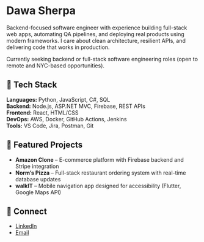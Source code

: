 # Dawa Sherpa

Backend-focused software engineer with experience building full-stack web apps, automating QA pipelines, and deploying real products using modern frameworks. I care about clean architecture, resilient APIs, and delivering code that works in production.

Currently seeking backend or full-stack software engineering roles (open to remote and NYC-based opportunities).

## 🧠 Tech Stack

**Languages:** Python, JavaScript, C#, SQL  
**Backend:** Node.js, ASP.NET MVC, Firebase, REST APIs  
**Frontend:** React, HTML/CSS  
**DevOps:** AWS, Docker, GitHub Actions, Jenkins  
**Tools:** VS Code, Jira, Postman, Git

## 📌 Featured Projects

- **Amazon Clone** – E-commerce platform with Firebase backend and Stripe integration  
- **Norm’s Pizza** – Full-stack restaurant ordering system with real-time database updates  
- **walkIT** – Mobile navigation app designed for accessibility (Flutter, Google Maps API)

## 🔗 Connect

- [LinkedIn](https://www.linkedin.com/in/dawas/)  
- [Email](mailto:dawasherpa1022@gmail.com)
